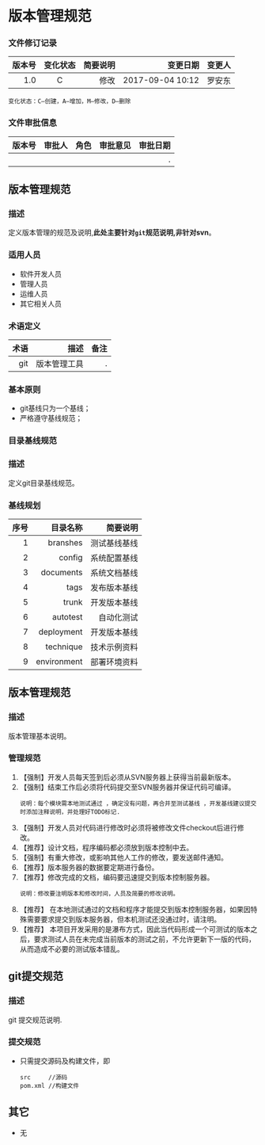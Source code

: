# 版本管理规范

###  文件修订记录
| 版本号 | 变化状态 | 简要说明 | 变更日期         | 变更人 |
|-------:|:--------:|---------:|-----------------:|-------:|
| 1.0    | C        | 修改     | 2017-09-04 10:12 | 罗安东 |

`变化状态：C―创建，A—增加，M—修改，D—删除`

### 文件审批信息
| 版本号 | 审批人 | 角色 | 审批意见 | 审批日期 |
|-------:|-------:|-----:|---------:|---------:|
|        |        |      |          | .        |

## 版本管理规范
### 描述
定义版本管理的规范及说明,**此处主要针对`git`规范说明,非针对svn**。

### 适用人员
- 软件开发人员
- 管理人员
- 运维人员
- 其它相关人员


### 术语定义
| 术语 | 描述         | 备注 |
|-----:|-------------:|-----:|
| git  | 版本管理工具 | .    |

### 基本原则
- git基线只为一个基线；
- 严格遵守基线规范；


### 目录基线规范

### 描述
定义git目录基线规范。

### 基线规划

| 序号 | 目录名称    | 简要说明     |
|-----:|------------:|-------------:|
| 1    | branshes    | 测试基线基线 |
| 2    | config      | 系统配置基线 |
| 3    | documents   | 系统文档基线 |
| 4    | tags        | 发布版本基线 |
| 5    | trunk       | 开发版本基线 |
| 6    | autotest    | 自动化测试   |
| 7    | deployment  | 开发版本基线 |
| 8    | technique   | 技术示例资料 |
| 9    | environment | 部署环境资料 |


## 版本管理规范

### 描述
版本管理基本说明。

### 管理规范

1.  【强制】开发人员每天签到后必须从SVN服务器上获得当前最新版本。
2.  【强制】结束工作后必须将代码提交至SVN服务器并保证代码可编译。
    ```
    说明：每个模块需本地测试通过 ，确定没有问题，再合并至测试基线 ，开发基线建议提交时添加注释说明，并处理好TODO标记.
    ```
3.  【强制】开发人员对代码进行修改时必须将被修改文件checkout后进行修改。
4.  【推荐】设计文档，程序编码都必须放到版本控制中去。
5.  【强制】有重大修改，或影响其他人工作的修改，要发送邮件通知。
6.  【推荐】版本服务器的数据要定期进行备份。
7.  【推荐】修改完成的文档，编码要迅速提交到版本控制服务器。
    ```
    说明：修改要注明版本和修改时间，人员及简要的修改说明。
    ```
8. 【推荐】 在本地测试通过的文档和程序才能提交到版本控制服务器，如果因特殊需要要求提交到版本服务器，但本机测试还没通过时，请注明。
9. 【推荐】 本项目开发采用的是瀑布方式，因此当代码形成一个可测试的版本之后，要求测试人员在未完成当前版本的测试之前，不允许更新下一版的代码，从而造成不必要的测试版本错乱。

## git提交规范


### 描述
git 提交规范说明.

### 提交规范

- 只需提交源码及构建文件，即
    ```
    src     //源码
    pom.xml //构建文件
    ```

## 其它
- 无
